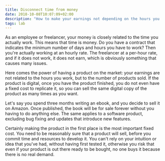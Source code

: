 ```yaml
---
title: Disconnect time from money
date: 2018-10-08T10:07:09+02:00
description: "How to make your earnings not depending on the hours you work, but to the number of products sold"
tags: lab
---
```


As an employee or freelancer, your money is closely related to the time you actually work. This means that time is money. Do you have a contract that indicates the minimum number of days and hours you have to work? Then you're actually working at an hourly rate. The freelancer at a per-hour rate, and if it does not work, it does not earn, which is obviously something that causes many issues.

Here comes the power of having a product on the market: your earnings are not related to the hours you work, but to the number of products sold. If the product is digital, once you have the product finished, you do not even have a fixed cost to replicate it, so you can sell the same digital copy of the product as many times as you want.

Let's say you spend three months writing an ebook, and you decide to sell it on Amazon. Once published, the book will be for sale forever without you having to do anything else. The same applies to a software product, excluding bug fixing and updates that introduce new features.

Certainly making the product in the first place is the most important fixed cost. You need to be reasonably sure that a product will sell, before you commit time and resources to develop it. You can't rely on your intuition or idea that you've had, without having first tested it, otherwise you risk that even if your product is out there ready to be bought, no one buys it because there is no real demand.
